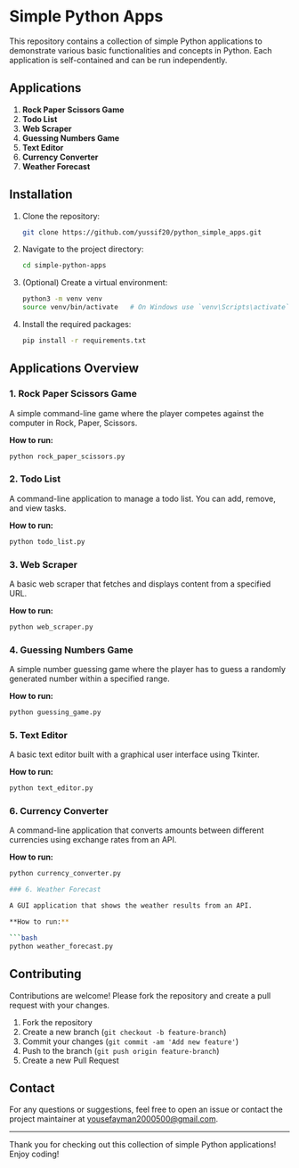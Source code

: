 # Simple Python Apps

This repository contains a collection of simple Python applications to demonstrate various basic functionalities and concepts in Python. Each application is self-contained and can be run independently.

## Applications

1. **Rock Paper Scissors Game**
2. **Todo List**
3. **Web Scraper**
4. **Guessing Numbers Game**
5. **Text Editor**
6. **Currency Converter**
7. **Weather Forecast**

## Installation

1. Clone the repository:
   ```bash
   git clone https://github.com/yussif20/python_simple_apps.git
   ```
2. Navigate to the project directory:
   ```bash
   cd simple-python-apps
   ```
3. (Optional) Create a virtual environment:
   ```bash
   python3 -m venv venv
   source venv/bin/activate   # On Windows use `venv\Scripts\activate`
   ```
4. Install the required packages:
   ```bash
   pip install -r requirements.txt
   ```

## Applications Overview

### 1. Rock Paper Scissors Game

A simple command-line game where the player competes against the computer in Rock, Paper, Scissors.

**How to run:**

```bash
python rock_paper_scissors.py
```

### 2. Todo List

A command-line application to manage a todo list. You can add, remove, and view tasks.

**How to run:**

```bash
python todo_list.py
```

### 3. Web Scraper

A basic web scraper that fetches and displays content from a specified URL.

**How to run:**

```bash
python web_scraper.py
```

### 4. Guessing Numbers Game

A simple number guessing game where the player has to guess a randomly generated number within a specified range.

**How to run:**

```bash
python guessing_game.py
```

### 5. Text Editor

A basic text editor built with a graphical user interface using Tkinter.

**How to run:**

```bash
python text_editor.py
```

### 6. Currency Converter

A command-line application that converts amounts between different currencies using exchange rates from an API.

**How to run:**

````bash
python currency_converter.py

### 6. Weather Forecast

A GUI application that shows the weather results from an API.

**How to run:**

```bash
python weather_forecast.py
````

## Contributing

Contributions are welcome! Please fork the repository and create a pull request with your changes.

1. Fork the repository
2. Create a new branch (`git checkout -b feature-branch`)
3. Commit your changes (`git commit -am 'Add new feature'`)
4. Push to the branch (`git push origin feature-branch`)
5. Create a new Pull Request

## Contact

For any questions or suggestions, feel free to open an issue or contact the project maintainer at [yousefayman2000500@gmail.com](mailto:yousefayman2000500@gmail.com).

---

Thank you for checking out this collection of simple Python applications! Enjoy coding!
